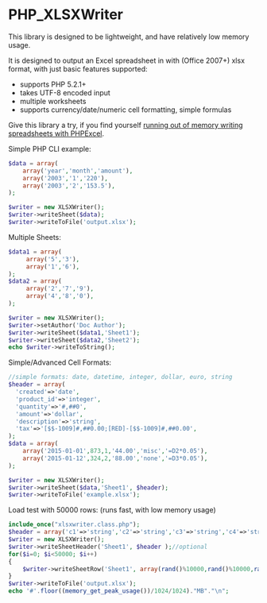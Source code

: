 PHP_XLSXWriter
==============

This library is designed to be lightweight, and have relatively low memory usage.

It is designed to output an Excel spreadsheet in with (Office 2007+) xlsx format, with just basic features supported:
* supports PHP 5.2.1+
* takes UTF-8 encoded input
* multiple worksheets
* supports currency/date/numeric cell formatting, simple formulas

Give this library a try, if you find yourself [running out of memory writing spreadsheets with PHPExcel](http://www.zedwood.com/article/php_xlsxwriter-performance-comparison).

Simple PHP CLI example:
```php
$data = array(
    array('year','month','amount'),
    array('2003','1','220'),
    array('2003','2','153.5'),
);

$writer = new XLSXWriter();
$writer->writeSheet($data);
$writer->writeToFile('output.xlsx');
```

Multiple Sheets:
```php
$data1 = array(  
     array('5','3'),
     array('1','6'),
);
$data2 = array(  
     array('2','7','9'),
     array('4','8','0'),
);

$writer = new XLSXWriter();
$writer->setAuthor('Doc Author');
$writer->writeSheet($data1,'Sheet1');
$writer->writeSheet($data2,'Sheet2');
echo $writer->writeToString();
```

Simple/Advanced Cell Formats:
```php
//simple formats: date, datetime, integer, dollar, euro, string
$header = array(
  'created'=>'date',
  'product_id'=>'integer',
  'quantity'=>'#,##0',
  'amount'=>'dollar',
  'description'=>'string',
  'tax'=>'[$$-1009]#,##0.00;[RED]-[$$-1009]#,##0.00',
);
$data = array(
    array('2015-01-01',873,1,'44.00','misc','=D2*0.05'),
    array('2015-01-12',324,2,'88.00','none','=D3*0.05'),
);

$writer = new XLSXWriter();
$writer->writeSheet($data,'Sheet1', $header);
$writer->writeToFile('example.xlsx');
```

Load test with 50000 rows: (runs fast, with low memory usage)
```php
include_once("xlsxwriter.class.php");
$header = array('c1'=>'string','c2'=>'string','c3'=>'string','c4'=>'string');
$writer = new XLSXWriter();
$writer->writeSheetHeader('Sheet1', $header );//optional
for($i=0; $i<50000; $i++)
{
    $writer->writeSheetRow('Sheet1', array(rand()%10000,rand()%10000,rand()%10000,rand()%10000) );
}
$writer->writeToFile('output.xlsx');
echo '#'.floor((memory_get_peak_usage())/1024/1024)."MB"."\n";
```

